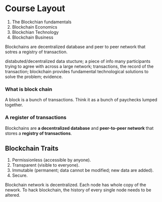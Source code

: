 # Course Layout

1. The Blockchian fundamentals
2. Blockchain Economics
3. Blockchian Technology
4. Blockchain Business

Blockchains are decentralized database and peer to peer network that sotres a registry of transaction.

distabuted/decentralized data stucture;
a piece of info many participants trying to agree with across a large network;
transactions, the record of the transaction;
blockchain provides fundamental technological solutions to solve the problem; evidence.

### What is block chain

A block is a bunch of transactions. Think it as a bunch of paychecks lumped together.

### A register of transactions

Blockchains are **a decentralized database** and **peer-to-peer network** that stores a **registry of transactions**.

## Blockchain Traits

1. Permissionless (accessible by anyone).
2. Transparent (visible to everyone).
3. Immutable (permanent; data cannot be modified; new data are added).
4. Secure.

Blockchain network is decentralized. Each node has whole copy of the nework. To hack blockchain, the history of every single node needs to be altered.
